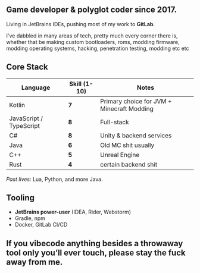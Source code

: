 ## **Game developer & polyglot coder since 2017.**  
Living in JetBrains IDEs, pushing most of my work to **GitLab**. 

I've dabbled in many areas of tech, pretty much every corner there is, whether that be making custom bootloaders, roms, modding firmware, modding operating systems, hacking, penetration testing, modding etc etc

## Core Stack
| Language | Skill (1-10) | Notes |
|----------|-------------|-------|
| Kotlin | **7** | Primary choice for JVM + Minecraft Modding |
| JavaScript / TypeScript | **8** | Full-stack |
| C# | **8** | Unity & backend services |
| Java | **6** | Old MC shit usually |
| C++ | **5** | Unreal Engine |
| Rust | **4** | certain backend shit |

*Past lives:* Lua, Python, and more Java.

## Tooling
- **JetBrains power-user** (IDEA, Rider, Webstorm)
- Gradle, npm
- Docker, GitLab CI/CD

## If you vibecode anything besides a throwaway tool only you’ll ever touch, please stay the fuck away from me.

